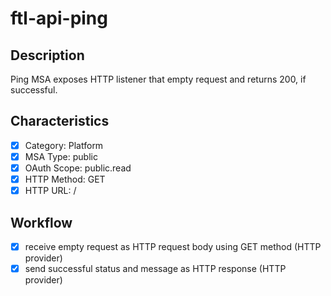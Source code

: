 # ftl-api-ping

## Description

Ping MSA exposes HTTP listener that empty request and returns 200, if successful.

## Characteristics

- [x] Category: Platform
- [x] MSA Type: public
- [x] OAuth Scope: public.read
- [x] HTTP Method: GET
- [x] HTTP URL: /

## Workflow

- [x] receive empty request as HTTP request body using GET method (HTTP provider)
- [x] send successful status and message as HTTP response (HTTP provider)
